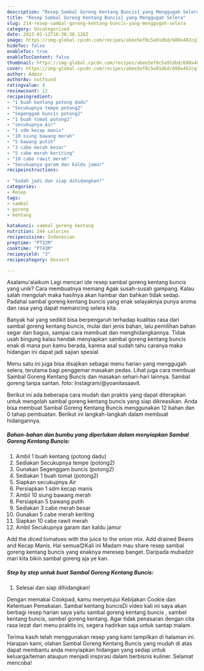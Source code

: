 ```yaml
---
description: "Resep Sambal Goreng Kentang Buncis{ yang Menggugah Selera"
title: "Resep Sambal Goreng Kentang Buncis{ yang Menggugah Selera"
slug: 214-resep-sambal-goreng-kentang-buncis-yang-menggugah-selera
category: Uncategorized
date: 2023-01-12T16:38:38.126Z
image: https://img-global.cpcdn.com/recipes/abee5ef8c5a91dbd/680x482cq70/sambal-goreng-kentang-buncis-foto-resep-utama.jpg
hideToc: false
enableToc: true
enableTocContent: false
thumbnail: https://img-global.cpcdn.com/recipes/abee5ef8c5a91dbd/680x482cq70/sambal-goreng-kentang-buncis-foto-resep-utama.jpg
cover: https://img-global.cpcdn.com/recipes/abee5ef8c5a91dbd/680x482cq70/sambal-goreng-kentang-buncis-foto-resep-utama.jpg
author: Admin
authorAv: notfound
ratingvalue: 4
reviewcount: 12
recipeingredient:
- "1 buah kentang potong dadu"
- "Secukupnya tempe potong2"
- "Segenggam buncis potong2"
- "1 buah tomat potong2"
- "secukupnya Air"
- "1 sdm kecap manis"
- "10 siung bawang merah"
- "5 bawang putih"
- "3 cabe merah besar"
- "5 cabe merah keriting"
- "10 cabe rawit merah"
- "Secukupnya garam dan kaldu jamur"
recipeinstructions:

- "Sudah jadi dan siap dihidangkan!"
categories:
- Resep
tags:
- sambal
- goreng
- kentang

katakunci: sambal goreng kentang 
nutrition: 244 calories
recipecuisine: Indonesian
preptime: "PT32M"
cooktime: "PT43M"
recipeyield: "3"
recipecategory: Dessert

---
```



Asalamu'alaikum Lagi mencari ide resep sambal goreng kentang buncis yang unik? Cara membuatnya memang Agak susah-susah gampang. Kalau salah mengolah maka hasilnya akan hambar dan bahkan tidak sedap. Padahal sambal goreng kentang buncis yang enak selayaknya punya aroma dan rasa yang dapat memancing selera kita.


Banyak hal yang sedikit bisa berpengaruh terhadap kualitas rasa dari sambal goreng kentang buncis, mulai dari jenis bahan, lalu pemilihan bahan segar dan bagus, sampai cara membuat dan menghidangkannya. Tidak usah bingung kalau hendak menyiapkan sambal goreng kentang buncis enak di mana pun kamu berada, karena asal sudah tahu caranya maka hidangan ini dapat jadi sajian spesial.

Menu satu ini juga bisa disajikan sebagai menu harian yang menggugah selera, terutama bagi penggemar masakan pedas. Lihat juga cara membuat Sambal Goreng Kentang Buncis dan masakan sehari-hari lainnya. Sambal goreng tanpa santan. foto: Instagram/@yoanitasaavit.


Berikut ini ada beberapa cara mudah dan praktis yang dapat diterapkan untuk mengolah sambal goreng kentang buncis yang siap dikreasikan. Anda bisa membuat Sambal Goreng Kentang Buncis menggunakan 12 bahan dan 0 tahap pembuatan. Berikut ini langkah-langkah dalam membuat hidangannya.

<!--inarticleads1-->

##### Bahan-bahan dan bumbu yang diperlukan dalam menyiapkan Sambal Goreng Kentang Buncis:

1. Ambil 1 buah kentang (potong dadu)
1. Sediakan Secukupnya tempe (potong2)
1. Gunakan Segenggam buncis (potong2)
1. Sediakan 1 buah tomat (potong2)
1. Siapkan secukupnya Air
1. Persiapkan 1 sdm kecap manis
1. Ambil 10 siung bawang merah
1. Persiapkan 5 bawang putih
1. Sediakan 3 cabe merah besar
1. Gunakan 5 cabe merah keriting
1. Siapkan 10 cabe rawit merah
1. Ambil Secukupnya garam dan kaldu jamur


Add the diced tomatoes with the juice to the onion mix. Add drained Beans and Kecap Manis. Hai semua😊Kali ini Madam mau share resep sambal goreng kentang buncis yang enaknya meresep banget. Daripada mubadzir mari kita bikin sambal goreng aja ye kan. 

<!--inarticleads2-->

##### Step by step untuk buat Sambal Goreng Kentang Buncis:


1. Selesai dan siap dihidangkan!

Dengan memakai Cookpad, kamu menyetujui Kebijakan Cookie dan Ketentuan Pemakaian. Sambal kentang buncisDi video kali ini saya akan berbagi resep harian saya yaitu sambal goreng kentang buncis , sambel kentang buncis, sambel goreng kentang. Agar tidak penasaran dengan cita rasa lezat dari menu praktis ini, segera hadirkan saja untuk santap malam. 

Terima kasih telah menggunakan resep yang kami tampilkan di halaman ini. Harapan kami, olahan Sambal Goreng Kentang Buncis yang mudah di atas dapat membantu anda menyiapkan hidangan yang sedap untuk keluarga/teman ataupun menjadi inspirasi dalam berbisnis kuliner. Selamat mencoba!
